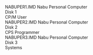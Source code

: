 

NABUPER1.IMD    Nabu Personal Computer<br>
                 Disk 1<br>
                 CP/M User<br>
NABUPER2.IMD    Nabu Personal Computer<br>
                 Disk 2<br>
                 CPS Programmer<br>
NABUPER3.IMD    Nabu Personal Computer<br>
                 Disk 3<br>
                 Systems<br>

                 

